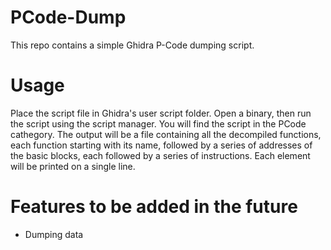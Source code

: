 # PCode-Dump
This repo contains a simple Ghidra P-Code dumping script. 

# Usage

Place the script file in Ghidra's user script folder. Open a binary, then run the script using the script manager. You will find the script in the PCode cathegory. The output will be a file containing all the decompiled functions, each function starting with its name, followed by a series of addresses of the basic blocks, each followed by a series of instructions. Each element will be printed on a single line.

# Features to be added in the future

- Dumping data
